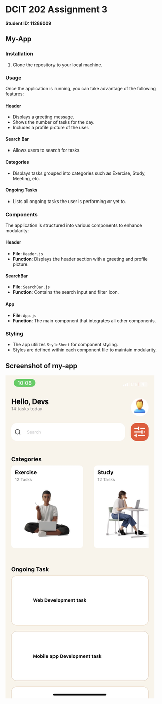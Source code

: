 # DCIT 202 Assignment 3

**Student ID: 11286009**

## My-App

### Installation

1. Clone the repository to your local machine.

### Usage

Once the application is running, you can take advantage of the following features:

#### Header

- Displays a greeting message.
- Shows the number of tasks for the day.
- Includes a profile picture of the user.

#### Search Bar

- Allows users to search for tasks.

#### Categories

- Displays tasks grouped into categories such as Exercise, Study, Meeting, etc.

#### Ongoing Tasks

- Lists all ongoing tasks the user is performing or yet to.

### Components

The application is structured into various components to enhance modularity:

#### Header

- **File**: `Header.js`
- **Function**: Displays the header section with a greeting and profile picture.

#### SearchBar

- **File**: `SearchBar.js`
- **Function**: Contains the search input and filter icon.

#### App

- **File**: `App.js`
- **Function**: The main component that integrates all other components.

### Styling

- The app utilizes `StyleSheet` for component styling.
- Styles are defined within each component file to maintain modularity.

## Screenshot of my-app

![alt text](screenshot-app.jpg)
